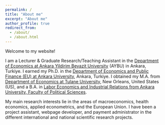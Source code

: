 ```yaml
---
permalink: /
title: "About me"
excerpt: "About me"
author_profile: true
redirect_from: 
  - /about/
  - /about.html
---
```


Welcome to my website! 

I am a Lecturer & Graduate Research/Teaching Assistant in the [Department of Economics at Ankara Yildirim Beyazit University](https://aybu.edu.tr/iktisat/en) (AYBU) in Ankara, Turkiye. I earned my Ph.D. in the [Department of Economics and Public Finance (EU) at Ankara University](https://www.ankara.edu.tr/en/), Ankara, Turkiye. I obtained my M.A. from [Department of Economics at Tulane University](https://liberalarts.tulane.edu/departments/economics), New Orleans, United States (US), and a B.A. in [Labor Economics and Industrial Relations from Ankara University, Faculty of Political Sciences](http://www.politics.ankara.edu.tr/en/anasayfa-english/). 

My main research interests lie in the areas of macroeconomics, health economics, applied econometrics, and the European Union. I have been a project assistant, webpage developer, and payment administrator in the different international and national scientific research projects.
